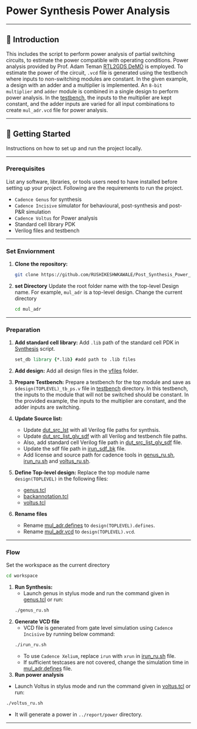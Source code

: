 # Power Synthesis Power Analysis
***

## 🌟 Introduction

This includes the script to perform power analysis of partial switching circuits, to estimate the power compatible with operating conditions. 
Power analysis provided by Prof. Adam Teman [RTL2GDS DeMO](https://www.youtube.com/playlist?list=PLZU5hLL_713zf_i38C7uLu5pUz5wTjKul) is employed.
To estimate the power of the circuit, `.vcd` file is generated using the testbench where inputs to non-switching modules are constant.
In the given example, a design with an adder and a multiplier is implemented.
An `8-bit multiplier` and `adder` module is combined in a single design to perform power analysis.
In the [testbench](mul_adr/sourcecode/tb/mul_adr_tb_ps.v), the inputs to the multiplier are kept constant, and the adder inputs are varied for all input combinations to create `mul_adr.vcd` file for power analysis.

---



## 🚀 Getting Started

Instructions on how to set up and run the project locally.
___
### Prerequisites

List any software, libraries, or tools users need to have installed before setting up your project.
Following are the requirements to run the project.
* `Cadence Genus` for synthesis 
* `Cadence Incisive` simulator for behavioural, post-synthesis and post-P&R simulation
* `Cadence Voltus` for Power analysis  
* Standard cell library PDK
* Verilog files and testbench
___
### Set Enviornment
1. **Clone the repository:**
    ```bash
    git clone https://github.com/RUSHIKESHWKAWALE/Post_Synthesis_Power_Analysis.git
2. **set Directory**
   Update the root folder name with the top-level Design name.
   For example, `mul_adr` is a top-level design.
   Change the current directory 
   ```bash
   cd mul_adr
   ```
___
### Preparation

1. **Add standard cell library:**
   Add  `.lib` path of the standard cell PDK in [Synthesis](./mul_adr/scripts/genus.tcl#L18) script.
   ```tcl
   set_db library {*.lib} #add path to .lib files
   ```
3. **Add design:**
   Add all design files in the [vfiles](./mul_adr/sourcecode/vfiles) folder.  
5. **Prepare Testbench:**
   Prepare a testbench for the top module and save as `$design(TOPLEVEL)_tb_ps.v` file in [testbench](./mul_adr/sourcecode/tb) directory.
   In this testbench, the inputs to the module that will not be switched should be constant.
   In the provided example, the inputs to the multiplier are constant, and the adder inputs are switching.
6. **Update Source list:**
   
   * Update [dut_src_lst](mul_adr/sourcecode/dut_src_lst.txt) with all Verilog file paths for synthsis.
   * Update [dut_src_list_glv_sdf](mul_adr/sourcecode/dut_src_list_glv_sdf.txt) with all Verilog  and testbench file paths.
   * Also, add standard cell Verilog file path in [dut_src_list_glv_sdf](mul_adr/sourcecode/dut_src_list_glv_sdf.txt) file.
   * Update the sdf file path in [irun_sdf_bk](mul_adr/scripts/irun_sdf_bk.glv) file.
   * Add license and source path for cadence tools in [genus_ru.sh](mul_adr/workspace/genus_ru.sh), [irun_ru.sh](mul_adr/workspace/irun_ru.sh) and [voltus_ru.sh](mul_adr/workspace/voltus_ru.sh).
8. **Define Top-level design:**
   Replace the top module name `design(TOPLEVEL)` in the following files:
   * [genus.tcl](./mul_adr/scripts/genus.tcl)
   * [backannotation.tcl](./mul_adr/scripts/backannotation.tcl)
   * [voltus.tcl](./mul_adr/scripts/voltus.tcl)
10. **Rename files**
    * Rename [mul_adr.defines](mul_adr/inputs/mul_adr.defines) to `design(TOPLEVEL).defines`.
    * Rename [mul_adr.vcd](mul_adr/export/post_sim/mul_adr.vcd) to `design(TOPLEVEL).vcd`.
___
### Flow
Set the workspace as the current directory
```bash
cd workspace
```
1. **Run Synthesis:**
   * Launch genus in stylus mode and run the command given in [genus.tcl](./mul_adr/scripts/genus.tcl) or run:
   ```bash
   ./genus_ru.sh
   ```
3. **Generate VCD file**
   * VCD file is generated from gate level simulation using `Cadence Incisive` by running below command:
   ```bash
   ./irun_ru.sh
   ```
   * To use `Cadence Xelium`, replace `irun` with `xrun` in [irun_ru.sh](mul_adr/workspace/irun_ru.sh) file.
   * If sufficient testcases are not covered, change the simulation time in [mul_adr.defines](mul_adr/inputs/mul_adr.defines#L107-L109) file.
5. **Run power analysis**
  * Launch Voltus in stylus mode and run the command given in [voltus.tcl](./mul_adr/scripts/voltus.tcl) or run:
   ```bash
   ./voltus_ru.sh
   ```
* It will generate a power in  `../report/power` directory.
___
